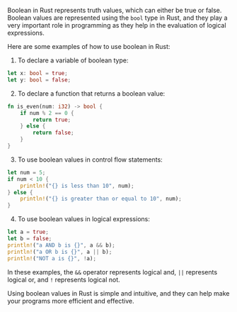 Boolean in Rust represents truth values, which can either be true or false. Boolean values are represented using the `bool` type in Rust, and they play a very important role in programming as they help in the evaluation of logical expressions.

Here are some examples of how to use boolean in Rust:

1. To declare a variable of boolean type:

```rust
let x: bool = true;
let y: bool = false;
```

2. To declare a function that returns a boolean value:

```rust
fn is_even(num: i32) -> bool {
    if num % 2 == 0 {
        return true;
    } else {
        return false;
    }
}
```

3. To use boolean values in control flow statements:

```rust
let num = 5;
if num < 10 {
    println!("{} is less than 10", num);
} else {
    println!("{} is greater than or equal to 10", num);
}
```

4. To use boolean values in logical expressions:

```rust
let a = true;
let b = false;
println!("a AND b is {}", a && b);
println!("a OR b is {}", a || b);
println!("NOT a is {}", !a);
```

In these examples, the `&&` operator represents logical and, `||` represents logical or, and `!` represents logical not.

Using boolean values in Rust is simple and intuitive, and they can help make your programs more efficient and effective.